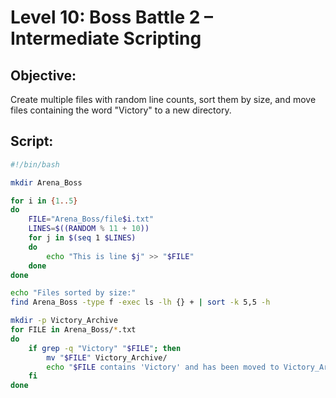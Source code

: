 # Level 10: Boss Battle 2 – Intermediate Scripting

## Objective:
Create multiple files with random line counts, sort them by size, and move files containing the word "Victory" to a new directory.

## Script:
```bash
#!/bin/bash

mkdir Arena_Boss

for i in {1..5}
do
    FILE="Arena_Boss/file$i.txt"
    LINES=$((RANDOM % 11 + 10))
    for j in $(seq 1 $LINES)
    do
        echo "This is line $j" >> "$FILE"
    done
done

echo "Files sorted by size:"
find Arena_Boss -type f -exec ls -lh {} + | sort -k 5,5 -h

mkdir -p Victory_Archive
for FILE in Arena_Boss/*.txt
do
    if grep -q "Victory" "$FILE"; then
        mv "$FILE" Victory_Archive/
        echo "$FILE contains 'Victory' and has been moved to Victory_Archive."
    fi
done

